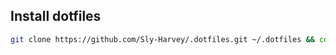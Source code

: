 <!-- <img src="preview.png" width=800> -->

<!-- ### To install my arch linux packages run the install script in pkgs/ -->

## Install dotfiles

```bash
git clone https://github.com/Sly-Harvey/.dotfiles.git ~/.dotfiles && cd ~/.dotfiles && ./install.sh
```
